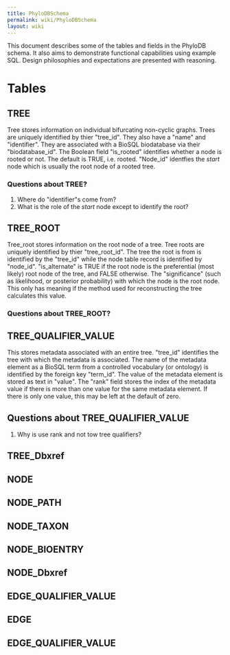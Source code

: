 ```yaml
---
title: PhyloDBSchema
permalink: wiki/PhyloDBSchema
layout: wiki
---
```


This document describes some of the tables and fields in the PhyloDB
schema. It also aims to demonstrate functional capabilities using
example SQL. Design philosophies and expectations are presented with
reasoning.

Tables
======

TREE
----

Tree stores information on individual bifurcating non-cyclic graphs.
Trees are uniquely identified by thier "tree\_id". They also have a
"name" and "identifier". They are associated with a BioSQL biodatabase
via their "biodatabase\_id". The Boolean field "is\_rooted" identifies
whether a node is rooted or not. The default is TRUE, i.e. rooted.
"Node\_id" identfies the *start* node which is usually the root node of
a rooted tree.

### Questions about TREE?

1.  Where do "identifier"s come from?
2.  What is the role of the *start* node except to identify the root?

TREE\_ROOT
----------

Tree\_root stores information on the root node of a tree. Tree roots are
uniquely identified by thier "tree\_root\_id". The tree the root is from
is identified by the "tree\_id" while the node table record is
identified by "node\_id". "is\_alternate" is TRUE if the root node is
the preferential (most likely) root node of the tree, and FALSE
otherwise. The "significance" (such as likelihood, or posterior
probability) with which the node is the root node. This only has meaning
if the method used for reconstructing the tree calculates this value.

### Questions about TREE\_ROOT?

TREE\_QUALIFIER\_VALUE
----------------------

This stores metadata associated with an entire tree. "tree\_id"
identifies the tree with which the metadata is associated. The name of
the metadata element as a BioSQL term from a controlled vocabulary (or
ontology) is identified by the foreign key "term\_id". The value of the
metadata element is stored as text in "value". The "rank" field stores
the index of the metadata value if there is more than one value for the
same metadata element. If there is only one value, this may be left at
the default of zero.

Questions about TREE\_QUALIFIER\_VALUE
--------------------------------------

1.  Why is use rank and not tow tree qualifiers?

TREE\_Dbxref
------------

NODE
----

NODE\_PATH
----------

NODE\_TAXON
-----------

NODE\_BIOENTRY
--------------

NODE\_Dbxref
------------

EDGE\_QUALIFIER\_VALUE
----------------------

EDGE
----

EDGE\_QUALIFIER\_VALUE
----------------------
